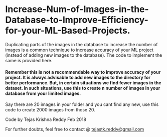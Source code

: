 # Increase-Num-of-Images-in-the-Database-to-Improve-Efficiency-for-your-ML-Based-Projects.
Duplicating parts of the images in the database to increase the number of images is a common technique to increase accuracy of your ML project (instead of adding new images to the database). The code to implement the same is provided here.


#### Remember this is not a recommendable way to improve accuracy of your project. It is always advisable to add new images to the directory for better performance. But, in certain situations we find fewer images in the dataset. In such situations, use this to create n number of images in your database from your limited images.

Say there are 20 images in your folder and you cant find any new, use this code to create 2000 images from those 20.  

Code by Tejas Krishna Reddy
Feb 2018

For further doubts, feel free to contact @ tejastk.reddy@gmail.com
